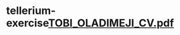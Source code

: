# tellerium-exercise[TOBI_OLADIMEJI_CV.pdf](https://github.com/tobiolad/website-project/files/9619992/TOBI_OLADIMEJI_CV.pdf)
